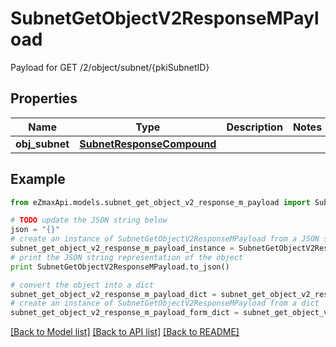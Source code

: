 # SubnetGetObjectV2ResponseMPayload

Payload for GET /2/object/subnet/{pkiSubnetID}

## Properties

Name | Type | Description | Notes
------------ | ------------- | ------------- | -------------
**obj_subnet** | [**SubnetResponseCompound**](SubnetResponseCompound.md) |  | 

## Example

```python
from eZmaxApi.models.subnet_get_object_v2_response_m_payload import SubnetGetObjectV2ResponseMPayload

# TODO update the JSON string below
json = "{}"
# create an instance of SubnetGetObjectV2ResponseMPayload from a JSON string
subnet_get_object_v2_response_m_payload_instance = SubnetGetObjectV2ResponseMPayload.from_json(json)
# print the JSON string representation of the object
print SubnetGetObjectV2ResponseMPayload.to_json()

# convert the object into a dict
subnet_get_object_v2_response_m_payload_dict = subnet_get_object_v2_response_m_payload_instance.to_dict()
# create an instance of SubnetGetObjectV2ResponseMPayload from a dict
subnet_get_object_v2_response_m_payload_form_dict = subnet_get_object_v2_response_m_payload.from_dict(subnet_get_object_v2_response_m_payload_dict)
```
[[Back to Model list]](../README.md#documentation-for-models) [[Back to API list]](../README.md#documentation-for-api-endpoints) [[Back to README]](../README.md)


